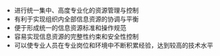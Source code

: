 - 进行统一集中、高度专业化的资源管理与控制
- 有利于实现组织内全部信息资源的协调与平衡
- 便于形成统一的信息资源标准和操作规范
- 容易实现信息资源的完整性约束和安全性控制
- 可以使专业人员在专业岗位和环境中不断积累经验，达到较高的技术水平